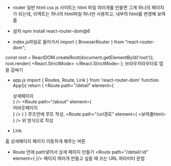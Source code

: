 * router
일반 html css js 사이트는 html 파일 여러개를 만들면 그게 하나의 페이지가 되는데, 리액트는 하나의 html파일 하나만 사용하고, 내부의 html를 변경해 보여줌

- 설치
npm install react-router-dom@6

- index.js파일로 들어가서
import { BrowserRouter } from "react-router-dom";

const root = ReactDOM.createRoot(document.getElementById('root'));
root.render(
  <React.StrictMode>
      <BrowserRouter>
        <App />
      </BrowserRouter>
  </React.StrictMode>
);
브라우저라우터로 앱을 감싸기

- app.js
import { Routes, Route, Link } from 'react-router-dom'
function App(){
  return (
    <Routes>
      <Route path="/detail" element={ <div>상세페이지</div> } />
      <Route path="/about" element={ <div>어바웃페이지</div> } />
    </Routes>
  )
}
루츠안에 루트 작성, <Route path="/url경로" element={ <보여줄html> } /> 위 방식으로 작성

- Link
<Link to="/">홈</Link>
<Link to="/detail">상세페이지</Link>
페이지 이동하게 해주는 버튼

- Route 안에 path넣어서 상세 페이지 만들기
<Route path="/detail/:id" element={ <Detail shoes={shoes}/> }/>
페이지 여러개 만들고 싶을 때 쓰는 URL 파라미터 문법